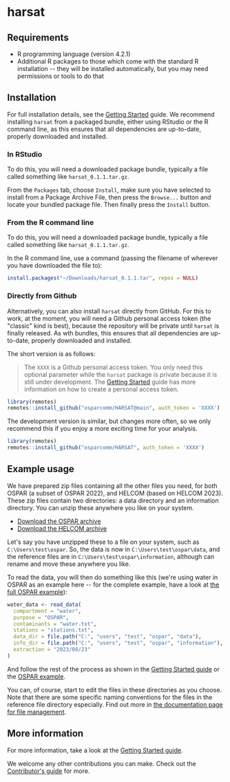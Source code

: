 
# harsat

## Requirements

- R programming language (version 4.2.1)
- Additional R packages to those which come with the standard R installation -- they will be installed automatically, but you may need permissions or tools to do that

## Installation

For full installation details, see the [Getting Started](./articles/harsat.html) guide.
We recommend installing `harsat` from a packaged bundle, either using RStudio or the R command line, 
as this ensures that all dependencies are up-to-date, properly downloaded and installed.

### In RStudio

To do this, you will need a downloaded package bundle, typically a file 
called something like `harsat_0.1.1.tar.gz`.

From the `Packages` tab, choose `Install`, make sure you have selected
to install from a Package Archive File, then press the `Browse...` button
and locate your bundled package file. Then finally press the `Install` 
button.

### From the R command line

To do this, you will need a downloaded package bundle, typically a file 
called something like `harsat_0.1.1.tar.gz`.

In the R command line, use a command (passing the filename of wherever 
you have downloaded the file to):

```r
install.packages("~/Downloads/harsat_0.1.1.tar", repos = NULL)
```
### Directly from Github

Alternatively, you can also install `harsat` directly from GitHub. For this to work, at the moment, you will
need a Github personal access token (the "classic" kind is best), because the repository will be private until
`harsat` is finally released. As wth bundles, this ensures that all dependencies are up-to-date, properly 
downloaded and installed.

The short version is as follows:

> The `XXXX` is a Github personal access token. You only need this optional parameter while
> the `harsat` package is private because it is still under development. 
> The [Getting Started](./articles/harsat.html) guide
> has more information on how to create a personal access token. 

``` r
library(remotes)
remotes::install_github("osparcomm/HARSAT@main", auth_token = 'XXXX')
```

The development version is similar, but changes more often, so we only recommend this if you
enjoy a more exciting time for your analysis.

``` r
library(remotes)
remotes::install_github("osparcomm/HARSAT", auth_token = 'XXXX')
```

## Example usage

We have prepared zip files containing all the other files you need, for both
OSPAR (a subset of OSPAR 2022), and HELCOM (based on HELCOM 2023). These zip files
contain two directories: a data directory and an information directory. You can
unzip these anywhere you like on your system.

* <a href="./ospar.zip" download>Download the OSPAR archive</a>
* <a href="./helcom.zip" download>Download the HELCOM archive</a>

Let's say you have unzipped these to a file on your system, such as `C:\Users\test\ospar`. So, 
the data is now in `C:\Users\test\ospar\data`, and the reference files are in `C:\Users\test\ospar\information`,
although can rename and move these anywhere you like. 

To read the data, you will then do something like this (we're using water in OSPAR as an example here -- 
for the complete example, have a look at [the full OSPAR example](./articles/example_OSPAR.html)):

```r
water_data <- read_data(
  compartment = "water", 
  purpose = "OSPAR",                               
  contaminants = "water.txt", 
  stations = "stations.txt", 
  data_dir = file.path("C:", "users", "test", "ospar", "data"),         ## i.e., C:\Users\test\ospar\data
  info_dir = file.path("C:", "users", "test", "ospar", "information"),  ## i.e., C:\Users\test\ospar\information
  extraction = "2023/08/23"
)
```

And follow the rest of the process as shown in the [Getting Started guide](./articles/harsat.html) or the
[OSPAR example](./articles/example_OSPAR.html).

You can, of course, start to edit the files in these directories as you choose. Note that there are
some specific naming conventions for the files in the reference file directory especially. 
Find out more in [the documentation page for file management](./articles/file-management.html).

## More information

For more information, take a look at the [Getting Started guide](./articles/harsat.html).

We welcome any other contributions you can make. Check out the [Contributor's guide](./CONTRIBUTING.html) for more.
